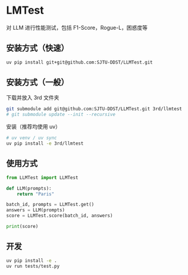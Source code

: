 # LMTest

对 LLM 进行性能测试，包括 F1-Score，Rogue-L，困惑度等

## 安装方式（快速）

```bash
uv pip install git+git@github.com:SJTU-DDST/LLMTest.git
```

## 安装方式（一般）

下载并放入 3rd 文件夹

```bash
git submodule add git@github.com:SJTU-DDST/LLMTest.git 3rd/llmtest
# git submodule update --init --recursive
```

安装（推荐均使用 uv）

```bash
# uv venv / uv sync
uv pip install -e 3rd/llmtest
```

## 使用方式

```python
from LLMTest import LLMTest

def LLM(prompts):
    return "Paris"

batch_id, prompts = LLMTest.get()
answers = LLM(prompts)
score = LLMTest.score(batch_id, answers)

print(score)
```

## 开发

```bash
uv pip install -e .
uv run tests/test.py
```